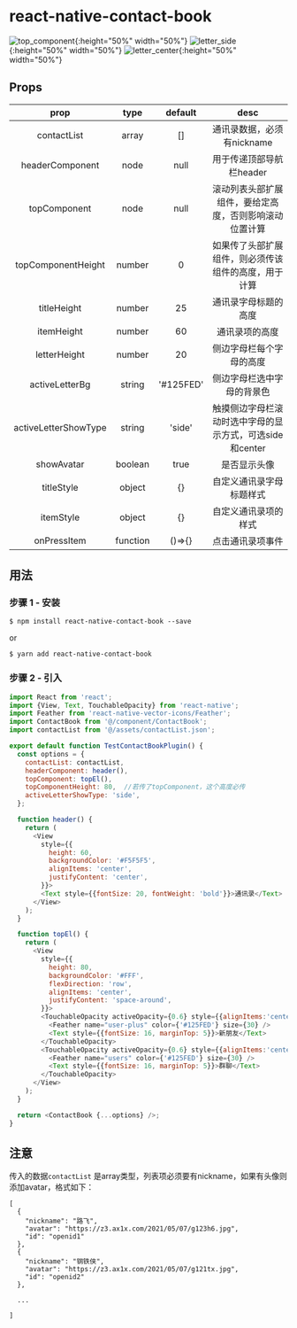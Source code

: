 # react-native-contact-book

![top_component](src/assets/top_component.png "top_component"){:height="50%" width="50%"}
![letter_side](src/assets/letter_side.png "letter_side"){:height="50%" width="50%"}
![letter_center](src/assets/letter_center.png "letter_center"){:height="50%" width="50%"}

## Props

|         prop         |   type   |  default  |  desc  |
| :-------: | :---: | :---: |  :------------:  |
|     contactList      |  array   |    []     |  通讯录数据，必须有nickname  |
|   headerComponent    |   node   |   null    |  用于传递顶部导航栏header  |
|     topComponent     |   node   |   null    |  滚动列表头部扩展组件，要给定高度，否则影响滚动位置计算  |
|  topComponentHeight  |  number  |     0     |  如果传了头部扩展组件，则必须传该组件的高度，用于计算  |
|     titleHeight      |  number  |    25     |  通讯录字母标题的高度  |
|      itemHeight      |  number  |    60     |  通讯录项的高度  |
|     letterHeight     |  number  |    20     |  侧边字母栏每个字母的高度  |
|    activeLetterBg    |  string  | '#125FED' |  侧边字母栏选中字母的背景色  |
| activeLetterShowType |  string  |  'side'   |  触摸侧边字母栏滚动时选中字母的显示方式，可选side和center  |
|      showAvatar      | boolean  |   true    |  是否显示头像  |
|      titleStyle      |  object  |    {}     |  自定义通讯录字母标题样式  |
|      itemStyle       |  object  |    {}     |  自定义通讯录项的样式  |
|     onPressItem      | function |  ()=>{}   |  点击通讯录项事件  |

## 用法

### 步骤 1 - 安装

`$ npm install react-native-contact-book --save`

or

`$ yarn add react-native-contact-book`

### 步骤 2 - 引入

```javascript
import React from 'react';
import {View, Text, TouchableOpacity} from 'react-native';
import Feather from 'react-native-vector-icons/Feather';
import ContactBook from '@/component/ContactBook';
import contactList from '@/assets/contactList.json';

export default function TestContactBookPlugin() {
  const options = {
    contactList: contactList,
    headerComponent: header(),
    topComponent: topEl(),
    topComponentHeight: 80,  //若传了topComponent，这个高度必传
    activeLetterShowType: 'side',
  };

  function header() {
    return (
      <View
        style={{
          height: 60,
          backgroundColor: '#F5F5F5',
          alignItems: 'center',
          justifyContent: 'center',
        }}>
        <Text style={{fontSize: 20, fontWeight: 'bold'}}>通讯录</Text>
      </View>
    );
  }

  function topEl() {
    return (
      <View
        style={{
          height: 80,
          backgroundColor: '#FFF',
          flexDirection: 'row',
          alignItems: 'center',
          justifyContent: 'space-around',
        }}>
        <TouchableOpacity activeOpacity={0.6} style={{alignItems:'center'}}>
          <Feather name="user-plus" color={'#125FED'} size={30} />
          <Text style={{fontSize: 16, marginTop: 5}}>新朋友</Text>
        </TouchableOpacity>
        <TouchableOpacity activeOpacity={0.6} style={{alignItems:'center'}}>
          <Feather name="users" color={'#125FED'} size={30} />
          <Text style={{fontSize: 16, marginTop: 5}}>群聊</Text>
        </TouchableOpacity>
      </View>
    );
  }

  return <ContactBook {...options} />;
}
```

## 注意

传入的数据`contactList` 是array类型，列表项必须要有nickname，如果有头像则添加avatar，格式如下：
```
[
  {
    "nickname": "路飞",
    "avatar": "https://z3.ax1x.com/2021/05/07/g123h6.jpg",
    "id": "openid1"
  },
  {
    "nickname": "钢铁侠",
    "avatar": "https://z3.ax1x.com/2021/05/07/g121tx.jpg",
    "id": "openid2"
  },

  ...

]
```